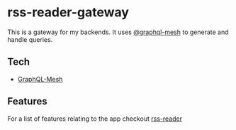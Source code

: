 # rss-reader-gateway
This is a gateway for my backends. It uses [@graphql-mesh](https://github.com/Urigo/graphql-mesh) to generate and handle queries.

## Tech
- [GraphQL-Mesh](https://github.com/Urigo/graphql-mesh)

## Features
For a list of features relating to the app checkout [rss-reader](https://github.com/ryanchew3/rss-reader)
